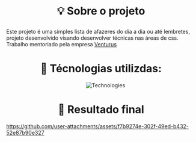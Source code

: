# <p align="center"> 💡 Sobre o projeto </p>
<p >
  Este projeto é uma simples lista de afazeres do dia a dia ou até lembretes, projeto desenvolvido visando desenvolver técnicas nas áreas de css. Trabalho mentoriado pela empresa <a href="https://www.venturus.org.br/" target="_blank" rel="noreferrer noopener">Venturus</a>

<h1 align="center"> 🔧 Técnologias utilizdas:</h1> 

<ul align="center">

  ![Technologies](https://skillicons.dev/icons?i=js,html,css)
  
</ul>


#

<h1 align="center"> 👀 Resultado final </h1>   





https://github.com/user-attachments/assets/f7b9274e-302f-49ed-b432-52e87b90e327





